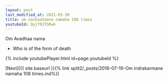 ```yaml
---
layout: post
last_modified_at: 2021-03-30
title: om naikaatmane namaha 108 times
youtubeId: QyjfRJTSRwk
---
```

 
 
Om Avadhaa nama 
 
 -  Who is of the form of death 
 
  
 
  
 
 
 
 
 
 


{% include youtubePlayer.html id=page.youtubeId %}
 
[Next]({{ site.baseurl }}{% link  split2/_posts/2016-07-19-Om indrakarmane namaha 108 times.md%})
 
